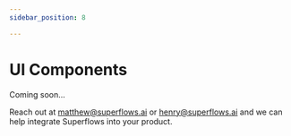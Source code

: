 ```yaml
---
sidebar_position: 8

---
```


# UI Components

Coming soon... 

Reach out at matthew@superflows.ai or henry@superflows.ai and we can help integrate Superflows into your product. 
